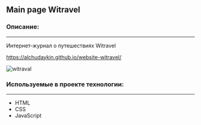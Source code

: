 ## Main page Witravel

### Описание:
---
Интернет-журнал о путешествиях Witravel

https://alchudaykin.github.io/website-witravel/

![witraval](https://user-images.githubusercontent.com/84573277/168749711-54136218-6cee-4975-9fc2-1592090cf59d.jpg)

### Используемые в проекте технологии:
---
- HTML
- CSS
- JavaScript
